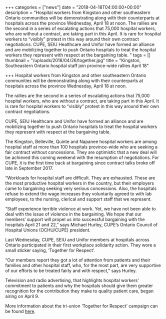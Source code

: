 +++
categories = ["news"]
date = "2018-04-18T04:00:00+00:00"
description = "Hospital workers from Kingston and other southeastern Ontario communities will be demonstrating along with their counterparts at hospitals across the province Wednesday, April 18 at noon. The rallies are the second in a series of escalating actions that 75,000 hospital workers, who are without a contract, are taking part in this April. It is rare for hospital workers to “visibly” protest in this way around their own contract negotiations. CUPE, SEIU Healthcare and Unifor have formed an alliance and are mobilizing together to push Ontario hospitals to treat the hospital workers they represent with respect at the bargaining table. "
tags = []
thumbnail = "/uploads/2018/04/26/together.jpg"
title = "Kingston, Southeastern Ontario hospital staff join province-wide rallies April 18"

+++
Hospital workers from Kingston and other southeastern Ontario  communities will be demonstrating along with their counterparts at  hospitals across the province Wednesday, April 18 at noon.

The rallies are the second in a series of escalating actions that  75,000 hospital workers, who are without a contract, are taking part in  this April. It is rare for hospital workers to “visibly” protest in this  way around their own contract negotiations.

CUPE, SEIU Healthcare and Unifor have formed an alliance and are  mobilizing together to push Ontario hospitals to treat the hospital  workers they represent with respect at the bargaining table.

The Kingston, Belleville, Quinte and Napanee hospital workers are  among hospital staff at more than 100 hospitals province-wide who are  seeking a fair contract without concessions. They are optimistic that a  new deal will be achieved this coming weekend with the resumption of  negotiations. For CUPE, it is the first time back at bargaining since  contract talks broke off late in September 2017.

“Workloads for hospital staff are difficult. They are exhausted.  These are the most productive hospital workers in the country, but their  employers came to bargaining seeking very serious concessions. Also,  the hospitals refuse to extend the wage increases they voluntarily  agreed to with lab employees, to the nursing, clerical and support staff  that we represent.

“Staff experience terrible violence at work. Yet, we have not been  able to deal with the issue of violence in the bargaining. We hope that  our members’ support will propel us into successful bargaining with the  hospitals April 21 and 22,” says Michael Hurley, CUPE’s Ontario Council  of Hospital Unions (OCHU/CUPE) president.

Last Wednesday, CUPE, SEIU and Unifor members at hospitals across  Ontario participated in their first workplace solidarity action. They  wore a small sticker saying, ‘Together for Respect’.

“Our members report they got a lot of attention from patients and  their families and other hospital staff, who, for the most part, are  very supportive of our efforts to be treated fairly and with respect,”  says Hurley.

Television and radio advertising, that highlights hospital workers’  commitment to patients and why the hospitals should give them greater  recognition for the contribution they make to quality patient care,  began airing on April 9.

More information about the tri-union ‘Together for Respect’ campaign can be found [here](http://cupehospitals.ca/news/unions-together-2018-03-28/).